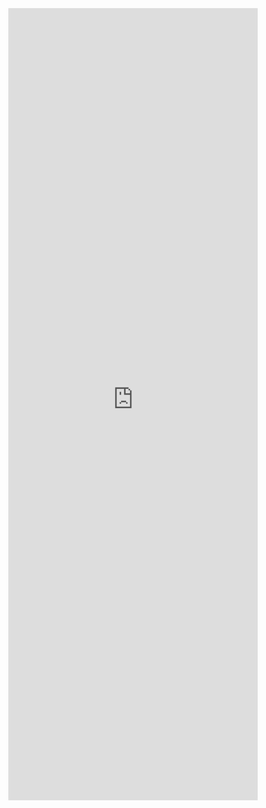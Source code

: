 <iframe 
    title='Image Examples'
    src='https://fabricweb.z5.web.core.windows.net/pr-deploy-site/refs/heads/master/fabric-website-resources/dist/index.html#/examples/image?docsExample=true'
    frameborder='no'
    height='1600'
    style='width: 100%;'
>